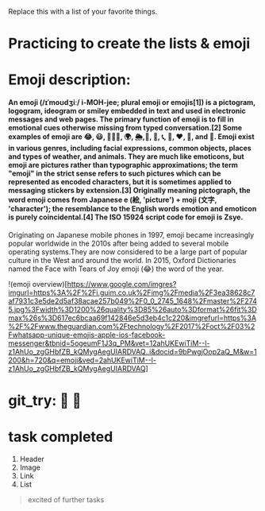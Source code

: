Replace this with a list of your favorite things.
# Practicing to create the lists & emoji

# Emoji description:
#### An emoji (/ɪˈmoʊdʒiː/ i-MOH-jee; plural emoji or emojis[1]) is a pictogram, logogram, ideogram or smiley embedded in text and used in electronic messages and web pages. The primary function of emoji is to fill in emotional cues otherwise missing from typed conversation.[2] Some examples of emoji are 😂, 😃, 🧘🏻‍♂️, 🌍, 🌦️,🍞, 🚗, 📞, 🎉, ❤️, 🍆, and 🏁. Emoji exist in various genres, including facial expressions, common objects, places and types of weather, and animals. They are much like emoticons, but emoji are pictures rather than typographic approximations; the term "emoji" in the strict sense refers to such pictures which can be represented as encoded characters, but it is sometimes applied to messaging stickers by extension.[3] Originally meaning pictograph, the word emoji comes from Japanese e (絵, 'picture') + moji (文字, 'character'); the resemblance to the English words emotion and emoticon is purely coincidental.[4] The ISO 15924 script code for emoji is Zsye.

Originating on Japanese mobile phones in 1997, emoji became increasingly popular worldwide in the 2010s after being added to several mobile operating systems.They are now considered to be a large part of popular culture in the West and around the world. In 2015, Oxford Dictionaries named the Face with Tears of Joy emoji (😂) the word of the year.

!(emoji overview)[https://www.google.com/imgres?imgurl=https%3A%2F%2Fi.guim.co.uk%2Fimg%2Fmedia%2F3ea38628c7af7931c3e5de2d5af38acae257b049%2F0_0_2745_1648%2Fmaster%2F2745.jpg%3Fwidth%3D1200%26quality%3D85%26auto%3Dformat%26fit%3Dmax%26s%3D617ec6bcaa69f142846e5d3eb4c1c220&imgrefurl=https%3A%2F%2Fwww.theguardian.com%2Ftechnology%2F2017%2Foct%2F03%2Fwhatsapp-unique-emojis-apple-ios-facebook-messenger&tbnid=5ogeumF1J3q_PM&vet=12ahUKEwiTiM--l-z1AhUo_zgGHbfZB_kQMygAegUIARDVAQ..i&docid=9bPwgjOop2aQ_M&w=1200&h=720&q=emoji&ved=2ahUKEwiTiM--l-z1AhUo_zgGHbfZB_kQMygAegUIARDVAQ]

# git_try: 🖤 🖤

# task completed
1. Header
2. Image
3. Link
4. List

> excited of further tasks 
